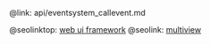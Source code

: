 @link: api/eventsystem_callevent.md

@seolinktop: [web ui framework](https://webix.com)
@seolink: [multiview](https://webix.com/widget/multiview/)